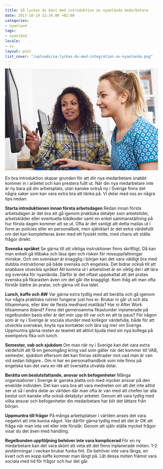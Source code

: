 ```yaml
---
title: Så lyckas du bäst med introduktion av nyanlända medarbetare
date: 2017-10-19 12:34:00 +02:00
categories:
- nyanland
tags:
- nyanländ
locale:
- sv
layout: post
list_cover: "/uploads/sa-lyckas-du-med-integration-av-nyanlanda.png"
---
```


![Så lyckas du bäst med introduktion av nyanlända medarbetare](/uploads/sa-lyckas-du-med-integration-av-nyanlanda.png)

En bra introduktion skapar grunden för att din nya medarbetare snabbt kommer in i arbetet och kan prestera fullt ut. När din nya  medarbetare inte är ny bara på din arbetsplats, utan kanske också ny i Sverige finns det några saker som kan vara extra bra att tänka på. Vi delar med oss av några tips nedan:

**Starta introduktionen innan första arbetsdagen**
Redan innan första arbetsdagen är det bra att gå igenom praktiska detaljer som arbetstider, arbetskläder eller eventuella klädkoder samt en enkel sammanställning på hur första dagen kommer att se ut. Ofta är det vanligt att detta mailas ut i form av policies eller en personalbok, men självklart är det extra värdefullt om det kan kompletteras även med ett fysiskt möte, med chans att ställa frågor direkt.

**Svenska språket**
Se gärna till att viktiga instruktioner finns skriftligt. Då kan man enkelt gå tillbaka och läsa igen och risken för missuppfattningar minskar. Och om svenskan är knagglig i början kan det vara väldigt bra med dubbla instruktioner på både svenska och engelska. Det bidrar också till att snabbare utveckla språket  Att komma ut i arbetslivet är en viktig del i att lära sig svenska för nyanlända. Därför är det oftast uppskattat att det pratas svenska på fikarasten även om det går lite knaggligt. Kom ihåg att man ofta förstår bättre än pratar, och gärna vill öva talet.

**Lunch, kaffe och AW**
Var gärna extra tydlig med att berätta och gå igenom hur några praktiska rutiner fungerar just hos er. Brukar ni går ut och äta tillsammans, eller äter de flesta medhavd matlåda? Har ni After Work tillsammans ibland?  Finns det gemensamma fikastunder inplanerade på regelbunden basis  eller är det mer upp till var och en att ta paus? För någon som är ny i Sverige är sociala stunder med kollegor värdefulla, både för att utveckla svenskan, knyta nya kontakter och lära sig mer om Sverige. Uppmuntra gärna resten av teamet att aktivt bjuda med sin nya kollega på exempelvis fika och lunch.

**Semester, vab och sjukdom**
Om man när ny i Sverige kan det vara extra värdefullt att få en genomgång kring vad som gäller när det kommer till VAB, semester, sjukdom  eftersom det kan finnas skillnader mot vad man är van vid sedan tidigare.. Om ni har en personalhandbok som inte finns på engelska kan det vara en idé att översätta utvalda delar.

**Berätta om beslutsfattande, ansvar och befogenheter**
Många organisationer i Sverige är ganska platta och med mycker ansvar på den enskilde individen. Det kan vara bra att vara medveten om att det inte alltid ser ut så i andra delar av världen där man ofta är van med att chefen tar alla beslut och kanske ofta också detaljstyr arbetet. Genom att vara tydlig med vilka ansvar och befogenheter din medarbetare har blir det lättare från början.

**Uppmuntra till frågor**
På många arbetsplatser i världen anses det vara negativt att inte kunna något. Var därför gärna tydlig med att det är OK att fråga när man inte vet eller inte förstår. Genom att själv ställa mycket frågor visar du det även med handling.

**Regelbunden uppföljning behöver inte vara komplicerad**
För en ny medarbetare kan det vara skönt att veta att det finns inplanerade möten. 1-2 avstämningar i veckan brukar funka fint. De behöver inte vara långa, en kvart och en kopp kaffe kommer man långt på. Låt dessa möten främst vara sociala med tid för frågor och hur det går.

